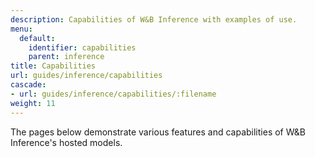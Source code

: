 ```yaml
---
description: Capabilities of W&B Inference with examples of use.
menu:
  default:
    identifier: capabilities
    parent: inference
title: Capabilities
url: guides/inference/capabilities
cascade:
- url: guides/inference/capabilities/:filename
weight: 11
---
```



The pages below demonstrate various features and capabilities of W&B Inference's hosted models.
